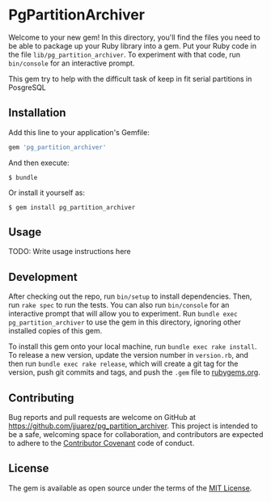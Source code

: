 # PgPartitionArchiver

Welcome to your new gem! In this directory, you'll find the files you need to be able to package up your Ruby library into a gem. Put your Ruby code in the file `lib/pg_partition_archiver`. To experiment with that code, run `bin/console` for an interactive prompt.

This gem try to help with the difficult task of keep in fit serial partitions in PosgreSQL

## Installation

Add this line to your application's Gemfile:

```ruby
gem 'pg_partition_archiver'
```

And then execute:

    $ bundle

Or install it yourself as:

    $ gem install pg_partition_archiver

## Usage

TODO: Write usage instructions here

## Development

After checking out the repo, run `bin/setup` to install dependencies. Then, run `rake spec` to run the tests. You can also run `bin/console` for an interactive prompt that will allow you to experiment. Run `bundle exec pg_partition_archiver` to use the gem in this directory, ignoring other installed copies of this gem.

To install this gem onto your local machine, run `bundle exec rake install`. To release a new version, update the version number in `version.rb`, and then run `bundle exec rake release`, which will create a git tag for the version, push git commits and tags, and push the `.gem` file to [rubygems.org](https://rubygems.org).

## Contributing

Bug reports and pull requests are welcome on GitHub at https://github.com/jjuarez/pg_partition_archiver. This project is intended to be a safe, welcoming space for collaboration, and contributors are expected to adhere to the [Contributor Covenant](http://contributor-covenant.org) code of conduct.


## License

The gem is available as open source under the terms of the [MIT License](http://opensource.org/licenses/MIT).

